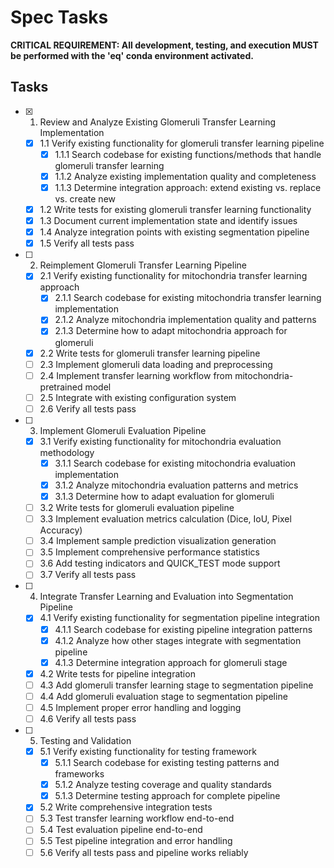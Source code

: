 # Spec Tasks

**CRITICAL REQUIREMENT: All development, testing, and execution MUST be performed with the 'eq' conda environment activated.**

## Tasks

- [x] 1. Review and Analyze Existing Glomeruli Transfer Learning Implementation
  - [x] 1.1 Verify existing functionality for glomeruli transfer learning pipeline
    - [x] 1.1.1 Search codebase for existing functions/methods that handle glomeruli transfer learning
    - [x] 1.1.2 Analyze existing implementation quality and completeness
    - [x] 1.1.3 Determine integration approach: extend existing vs. replace vs. create new
  - [x] 1.2 Write tests for existing glomeruli transfer learning functionality
  - [x] 1.3 Document current implementation state and identify issues
  - [x] 1.4 Analyze integration points with existing segmentation pipeline
  - [x] 1.5 Verify all tests pass

- [ ] 2. Reimplement Glomeruli Transfer Learning Pipeline
  - [x] 2.1 Verify existing functionality for mitochondria transfer learning approach
    - [x] 2.1.1 Search codebase for existing mitochondria transfer learning implementation
    - [x] 2.1.2 Analyze mitochondria implementation quality and patterns
    - [x] 2.1.3 Determine how to adapt mitochondria approach for glomeruli
  - [x] 2.2 Write tests for glomeruli transfer learning pipeline
  - [ ] 2.3 Implement glomeruli data loading and preprocessing
  - [ ] 2.4 Implement transfer learning workflow from mitochondria-pretrained model
  - [ ] 2.5 Integrate with existing configuration system
  - [ ] 2.6 Verify all tests pass

- [ ] 3. Implement Glomeruli Evaluation Pipeline
  - [x] 3.1 Verify existing functionality for mitochondria evaluation methodology
    - [x] 3.1.1 Search codebase for existing mitochondria evaluation implementation
    - [x] 3.1.2 Analyze mitochondria evaluation patterns and metrics
    - [x] 3.1.3 Determine how to adapt evaluation for glomeruli
  - [ ] 3.2 Write tests for glomeruli evaluation pipeline
  - [ ] 3.3 Implement evaluation metrics calculation (Dice, IoU, Pixel Accuracy)
  - [ ] 3.4 Implement sample prediction visualization generation
  - [ ] 3.5 Implement comprehensive performance statistics
  - [ ] 3.6 Add testing indicators and QUICK_TEST mode support
  - [ ] 3.7 Verify all tests pass

- [ ] 4. Integrate Transfer Learning and Evaluation into Segmentation Pipeline
  - [x] 4.1 Verify existing functionality for segmentation pipeline integration
    - [x] 4.1.1 Search codebase for existing pipeline integration patterns
    - [x] 4.1.2 Analyze how other stages integrate with segmentation pipeline
    - [x] 4.1.3 Determine integration approach for glomeruli stage
  - [x] 4.2 Write tests for pipeline integration
  - [ ] 4.3 Add glomeruli transfer learning stage to segmentation pipeline
  - [ ] 4.4 Add glomeruli evaluation stage to segmentation pipeline
  - [ ] 4.5 Implement proper error handling and logging
  - [ ] 4.6 Verify all tests pass

- [ ] 5. Testing and Validation
  - [x] 5.1 Verify existing functionality for testing framework
    - [x] 5.1.1 Search codebase for existing testing patterns and frameworks
    - [x] 5.1.2 Analyze testing coverage and quality standards
    - [x] 5.1.3 Determine testing approach for complete pipeline
  - [x] 5.2 Write comprehensive integration tests
  - [ ] 5.3 Test transfer learning workflow end-to-end
  - [ ] 5.4 Test evaluation pipeline end-to-end
  - [ ] 5.5 Test pipeline integration and error handling
  - [ ] 5.6 Verify all tests pass and pipeline works reliably
